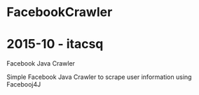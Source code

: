 # FacebookCrawler
# 2015-10 - itacsq 

Facebook Java Crawler


Simple Facebook Java Crawler to scrape user information using Facebooj4J
